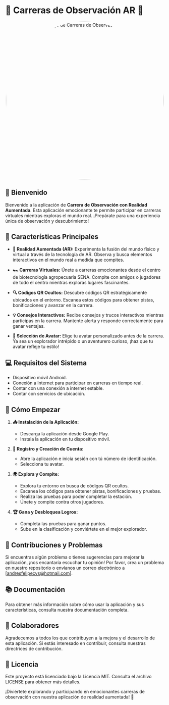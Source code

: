 # 🏁 Carreras de Observación AR 🏁

<p align="center">
 <img src="https://github.com/AndresitoRap/Sena-Racer/assets/110676905/913bf7ec-cf6c-4836-b3fe-ae3fdd405133" alt="Logo de Carreras de Observación AR" style="width: 500px; border-radius: 50%;" />
</p>


## 🎉 Bienvenido

Bienvenido a la aplicación de **Carrera de Observación con Realidad Aumentada**. Esta aplicación emocionante te permite participar en carreras virtuales mientras exploras el mundo real. ¡Prepárate para una experiencia única de observación y descubrimiento!

## 🌟 Características Principales

- **🔮 Realidad Aumentada (AR):** Experimenta la fusión del mundo físico y virtual a través de la tecnología de AR. Observa y busca elementos interactivos en el mundo real a medida que compites.

- **🏎️ Carreras Virtuales:** Únete a carreras emocionantes desde el centro de biotecnología agropecuaria SENA. Compite con amigos o jugadores de todo el centro mientras exploras lugares fascinantes.

- **🔍 Códigos QR Ocultos:** Descubre códigos QR estratégicamente ubicados en el entorno. Escanea estos códigos para obtener pistas, bonificaciones y avanzar en la carrera.

- **💡 Consejos Interactivos:** Recibe consejos y trucos interactivos mientras participas en la carrera. Mantente alerta y responde correctamente para ganar ventajas.

- **👤 Selección de Avatar:** Elige tu avatar personalizado antes de la carrera. Ya sea un explorador intrépido o un aventurero curioso, ¡haz que tu avatar refleje tu estilo!

## 💻 Requisitos del Sistema

- Dispositivo móvil Android.
- Conexión a Internet para participar en carreras en tiempo real.
- Contar con una conexión a internet estable.
- Contar con servicios de ubicación.

## 🚀 Cómo Empezar

1. **📥 Instalación de la Aplicación:**
   - Descarga la aplicación desde Google Play.
   - Instala la aplicación en tu dispositivo móvil.

2. **📝 Registro y Creación de Cuenta:**
   - Abre la aplicación e inicia sesión con tú número de identificación.
   - Selecciona tu avatar.

3. **🌍 Explora y Compite:**
   - Explora tu entorno en busca de códigos QR ocultos.
   - Escanea los códigos para obtener pistas, bonificaciones y pruebas.
   - Realiza las pruebas para poder completar la estación.
   - Únete y compite contra otros jugadores.

4. **🏆 Gana y Desbloquea Logros:**
   - Completa las pruebas para ganar puntos.
   - Sube en la clasificación y conviértete en el mejor explorador.

## 📝 Contribuciones y Problemas

Si encuentras algún problema o tienes sugerencias para mejorar la aplicación, ¡nos encantaría escuchar tu opinión! Por favor, crea un problema en nuestro repositorio o envíanos un correo electrónico a [andresfelipecvs@hotmail.com].

## 📚 Documentación

Para obtener más información sobre cómo usar la aplicación y sus características, consulta nuestra documentación completa.

## 🤝 Colaboradores

Agradecemos a todos los que contribuyen a la mejora y el desarrollo de esta aplicación. Si estás interesado en contribuir, consulta nuestras directrices de contribución.

## 📃 Licencia

Este proyecto está licenciado bajo la Licencia MIT. Consulta el archivo LICENSE para obtener más detalles.

¡Diviértete explorando y participando en emocionantes carreras de observación con nuestra aplicación de realidad aumentada! 🎉
